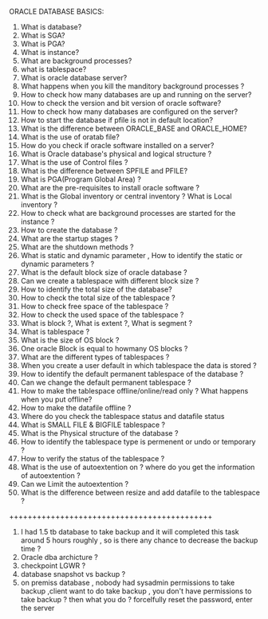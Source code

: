 ORACLE DATABASE BASICS:
1. What is database?
2. What is SGA?
3. What is PGA?
4. What is instance?
5. What are background processes?
6. what is tablespace?
7. What is oracle database server?
8. What happens when you kill the manditory background processes ?
9. How to check how many databases are up and running on the server?
10. How to check the version and bit version of oracle software?
11. How to check how many databases are configured on the server?
12. How to start the database if pfile is not in default location?
13. What is the difference between ORACLE_BASE and ORACLE_HOME?
14. What is the use of oratab file?
15. How do you check if oracle software installed on a server?
16. What is  Oracle database's physical and logical structure ?
17. What is the use of Control files ?
18. What is the difference between SPFILE and PFILE?
19. What is PGA(Program Global Area) ?
20. What are the pre-requisites to install oracle software ?
21. What is the Global inventory or central inventory ? What is Local inventory ?
22. How to check what are background processes are started for the instance ?
23. How to create the database ?
24. What are the startup stages ?
25. What are the shutdown methods ?
26. What is static and dynamic parameter , How to identify the static or dynamic parameters ?
27. What is the default block size of oracle database ?
28. Can we create a tablespace with different block size ?
29. How to identify the total size of the database?
30. How to check the total size of the tablespace ?
31. How to check free space of the tablespace ?
32. How to check the used space of the tablespace ?
33. What is block ?, What is extent ?, What is segment ?
34. What is tablespace ?
35. What is the size of OS block ?
36. One oracle Block is equal to howmany OS blocks ?
37. What are the different types of tablespaces ?
38. When you create a user default in which tablespace the data is stored ?
39. How to identify the default permanent tablespace of the database ?
40. Can we change the default permanent tablespace ?
41. How to make the tablespace offline/online/read only ? What happens when you put offline?
42. How to make the datafile offline ?
43. Where do you check the tablespace status and datafile status 
44. What is SMALL FILE & BIGFILE tablespace ?
45. What is the Physical structure of the database ?
46. How to identify the tablespace type is permenent or undo or temporary ?
47. How to verify the status of the tablespace ?
48. What is the use of autoextention on ? where do you get the information of autoextention ?
49. Can we Limit the autoextention ?
50. What is the difference between resize and add datafile to the tablespace ?

++++++++++++++++++++++++++++++++++++++++++++

1. I had 1.5 tb database to take backup and it will completed this task around 5 hours roughly , so is there any chance to decrease the backup time ?
2. Oracle dba archicture ?
3. checkpoint LGWR ?
4. database snapshot vs backup ?
5. on premiss database  , nobody had sysadmin permissions to take backup ,client want to do take backup , you don't have permissions to take backup ? then what you do ?
  forcelfully reset the password, enter the server